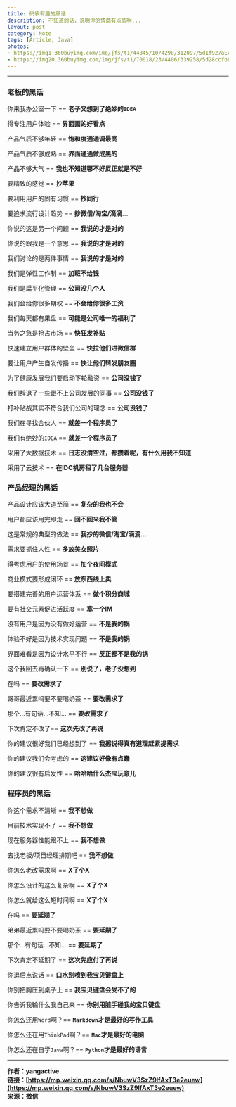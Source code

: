 ```yaml
---
title: 码农有趣的黑话
description: 不知道的话，说明你的情商有点低啊...
layout: post
category: Note
tags: [Article, Java]
photos:
- https://img1.360buyimg.com/img/jfs/t1/44845/10/4298/312097/5d1f927aEcbd74c1b/294fdbb9e45464b2.jpg
- https://img20.360buyimg.com/img/jfs/t1/70018/23/4406/339258/5d28ccfbE692f07c1/6164598505e1628e.jpg
---
```


-----

### 老板的黑话

你来我办公室一下 == **老子又想到了绝妙的`IDEA`**

得专注用户体验 == **界面画的好看点**

产品气质不够年轻 == **饱和度通通调最高**

产品气质不够成熟 == **界面通通做成黑的**

产品不够大气 == **我也不知道哪不好反正就是不好**

要精致的感觉 == **抄苹果**

要利用用户的固有习惯 == **抄同行**

要追求流行设计趋势 == **抄微信/淘宝/滴滴…**

你说的这是另一个问题 == **我说的才是对的**

你说的跟我是一个意思 == **我说的才是对的**

我们讨论的是两件事情 == **我说的才是对的**

我们是弹性工作制 == **加班不给钱**

我们是扁平化管理 == **公司没几个人**

我们会给你很多期权 == **不会给你很多工资**

我们每天都有果盘 == **可能是公司唯一的福利了**

当务之急是抢占市场 == **快狂发补贴**

快速建立用户群体的壁垒 == **快拉他们进微信群**

要让用户产生自发传播 == **快让他们转发朋友圈**

为了健康发展我们要启动下轮融资 == **公司没钱了**

我们辞退了一些跟不上公司发展的同事 == **公司没钱了**

打补贴战其实不符合我们公司的理念 == **公司没钱了**

我们在寻找合伙人 == **就差一个程序员了**

我们有绝妙的`IDEA` == **就差一个程序员了**

采用了大数据技术 == **日志没清空过，都攒着呢，有什么用我不知道**

采用了云技术 == **在IDC机房租了几台服务器**


### 产品经理的黑话

产品设计应该大道至简 == **复杂的我也不会**

用户都应该用完即走 == **回不回来我不管**

这是常规的典型的做法 == **我抄的微信/淘宝/滴滴…**

需求要抓住人性 == **多放美女照片**

得考虑用户的使用场景 == **加个夜间模式**

商业模式要形成闭环 == **放东西线上卖**

要搭建完善的用户运营体系 == **做个积分商城**

要有社交元素促进活跃度 == **塞一个IM**

没有用户是因为没有做好运营 == **不是我的锅**

体验不好是因为技术实现问题 == **不是我的锅**

界面难看是因为设计水平不行 == **反正都不是我的锅**

这个我回去再确认一下 == **别说了，老子没想到**

在吗 == **要改需求了**

哥哥最近累吗要不要喝奶茶 == **要改需求了**

那个…有句话…不知… == **要改需求了**

下次肯定不改了== **这次先改了再说**

你的建议很好我们已经想到了 == **我擦说得真有道理赶紧提需求**

你的建议我们会考虑的 == **这建议好像有点蠢**

你的建议很有启发性 == **哈哈哈什么杰宝玩意儿**


### 程序员的黑话

你这个需求不清晰 == **我不想做**

目前技术实现不了 == **我不想做**

现在服务器性能跟不上 == **我不想做**

去找老板/项目经理排期吧 == **我不想做**

你怎么老改需求啊 == **X了个X**

你怎么设计的这么复杂啊 == **X了个X**

你怎么就给这么短时间啊 == **X了个X**

在吗 == **要延期了**

弟弟最近累吗要不要喝奶茶 == **要延期了**

那个…有句话…不知… == **要延期了**

下次肯定不延期了 == **这次先应付了再说**

你退后点说话 == **口水别喷到我宝贝键盘上**

你别把胸压到桌子上 == **我宝贝键盘会受不了的**

你告诉我输什么我自己来 == **你别用脏手碰我的宝贝键盘**

你怎么还用`Word`啊？== **`Markdown`才是最好的写作工具**

你怎么还在用`ThinkPad`啊？== **`Mac`才是最好的电脑**

你怎么还在自学`Java`啊？== **`Python`才是最好的语言**

-----

**作者：yangactive**  
**链接：[https://mp.weixin.qq.com/s/NbuwV3SzZ9lfAxT3e2euew](https://mp.weixin.qq.com/s/NbuwV3SzZ9lfAxT3e2euew)**  
**来源：微信**  